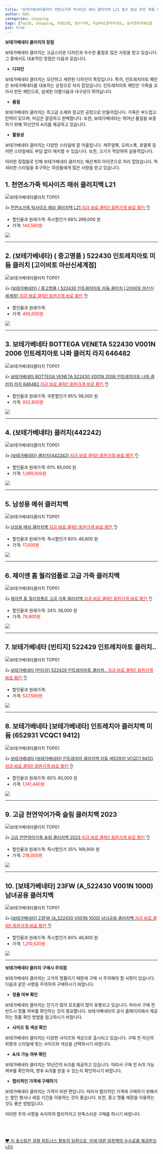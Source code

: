 ```yaml
---
title: "보테가베네타클러치 천연소가죽 빅사이즈 매쉬 클러치백 L21 필수 필요 추천 제품 비교 최저 가격 비교 장점 구매 후기 구매평"
author: NEO.
categories: shopping
tags: [Top10, shopping, 유행상품, 필수구매, 지금바로클릭하세요, 놓치면후회해요]
pin: true
---
```

**보테가베네타 클러치의 장점**

보테가베네타 클러치는 고급스러운 디자인과 우수한 품질로 많은 사랑을 받고 있습니다. 그 중에서도 대표적인 장점은 다음과 같습니다.

* **디자인**

보테가베네타 클러치는 모던하고 세련된 디자인이 특징입니다. 특히, 인트레치아토 패턴은 보테가베네타를 대표하는 상징으로 자리 잡았습니다. 인트레치아토 패턴은 가죽을 꼬아서 만든 패턴으로, 섬세한 아름다움과 내구성이 뛰어납니다.

* **품질**

보테가베네타 클러치는 최고급 소재와 정교한 공정으로 만들어집니다. 가죽은 부드럽고 탄력이 있으며, 마감은 깔끔하고 완벽합니다. 또한, 보테가베네타는 뛰어난 품질을 보증하기 위해 10년간의 A/S를 제공하고 있습니다.

* **활용성**

보테가베네타 클러치는 다양한 스타일에 잘 어울립니다. 캐주얼룩, 오피스룩, 포멀룩 등 어떤 스타일에도 부담 없이 매치할 수 있습니다. 또한, 크기가 적당하여 실용적입니다.

이러한 장점들로 인해 보테가베네타 클러치는 패션계의 아이콘으로 자리 잡았습니다. 럭셔리한 스타일을 추구하는 여성들에게 많은 사랑을 받고 있습니다.

   

## 1. 천연소가죽 빅사이즈 매쉬 클러치백 L21

![보테가베네타클러치 TOP01](https://thumbnail10.coupangcdn.com/thumbnails/remote/490x490ex/image/vendor_inventory/cdde/43e6907b1806655f6b97d3b40c9814e9590efbdbd999006a68f2766f680a.jpg)


👍 [천연소가죽 빅사이즈 매쉬 클러치백 L21 <font color=red> 지금 바로 클릭!! 회원가격 바로 확인 </font> ](https://link.coupang.com/re/AFFSDP?lptag=AF3617701&subid=GithubCoopas&pageKey=6162448492&traceid=V0-153&itemId=11967985311&vendorItemId=87512240654) 👌 


- 할인율과 원래가격: 즉시할인가 68%  269,000   원
- 가격: <span style='color:red'>144,560원</span>

[![](/discount_price.png)](https://link.coupang.com/re/AFFSDP?lptag=AF3617701&subid=GithubCoopas&pageKey=6162448492&traceid=V0-153&itemId=11967985311&vendorItemId=87512240654)

---


   

## 2. (보테가베네타) ( 중고명품 ) 522430 인트레치아토 미듐 클러치 [고이비토 마산신세계점]

![보테가베네타클러치 TOP01](https://thumbnail9.coupangcdn.com/thumbnails/remote/490x490ex/image/vendor_inventory/6d78/b9577e3f2e1445015b6e1e1c204fbfc6b8d6e9830c9ed6f0b8b941e090ad.jpg)


👍 [(보테가베네타) ( 중고명품 ) 522430 인트레치아토 미듐 클러치 [고이비토 마산신세계점] <font color=red> 지금 바로 클릭!! 회원가격 바로 확인 </font> ](https://link.coupang.com/re/AFFSDP?lptag=AF3617701&subid=GithubCoopas&pageKey=7706692765&traceid=V0-153&itemId=20647623854&vendorItemId=87720994554) 👌 


- 할인율과 원래가격: 
- 가격: <span style='color:red'>495,000원</span>

[![](/discount_price.png)](https://link.coupang.com/re/AFFSDP?lptag=AF3617701&subid=GithubCoopas&pageKey=7706692765&traceid=V0-153&itemId=20647623854&vendorItemId=87720994554)

---


   

## 3. 보테가베네타 BOTTEGA VENETA 522430 V001N 2006 인트레치아토 나파 클러치 라지 646482

![보테가베네타클러치 TOP01](https://thumbnail9.coupangcdn.com/thumbnails/remote/490x490ex/image/vendor_inventory/184f/dcbc7715552e6d3b278486df1179e72e90e4fb424c933547ca28887f7db7.jpg)


👍 [보테가베네타 BOTTEGA VENETA 522430 V001N 2006 인트레치아토 나파 클러치 라지 646482 <font color=red> 지금 바로 클릭!! 회원가격 바로 확인 </font> ](https://link.coupang.com/re/AFFSDP?lptag=AF3617701&subid=GithubCoopas&pageKey=7708729744&traceid=V0-153&itemId=20658292732&vendorItemId=87731138581) 👌 


- 할인율과 원래가격: 쿠폰할인가 95%  98,000   원
- 가격: <span style='color:red'>932,800원</span>

[![](/discount_price.png)](https://link.coupang.com/re/AFFSDP?lptag=AF3617701&subid=GithubCoopas&pageKey=7708729744&traceid=V0-153&itemId=20658292732&vendorItemId=87731138581)

---


   

## 4. (보테가베네타) 클러치(442242)

![보테가베네타클러치 TOP01](https://thumbnail8.coupangcdn.com/thumbnails/remote/490x490ex/image/vendor_inventory/d597/294fd34fc3825c0c3dcf316cd365027e8a91474c9897b2f490dd7ac4a3b6.jpg)


👍 [(보테가베네타) 클러치(442242) <font color=red> 지금 바로 클릭!! 회원가격 바로 확인 </font> ](https://link.coupang.com/re/AFFSDP?lptag=AF3617701&subid=GithubCoopas&pageKey=6990331988&traceid=V0-153&itemId=17107114818&vendorItemId=84280879860) 👌 


- 할인율과 원래가격: 61%  85,000   원
- 가격: <span style='color:red'>1,099,000원</span>

[![](/discount_price.png)](https://link.coupang.com/re/AFFSDP?lptag=AF3617701&subid=GithubCoopas&pageKey=6990331988&traceid=V0-153&itemId=17107114818&vendorItemId=84280879860)

---


   

## 5. 남성용 메쉬 클러치백

![보테가베네타클러치 TOP01](https://thumbnail9.coupangcdn.com/thumbnails/remote/490x490ex/image/vendor_inventory/cd6e/5426c1f0ee3f4fde522dd394dcf97a38bd630a7bfc12e01ce6273b3d9850.jpg)


👍 [남성용 메쉬 클러치백 <font color=red> 지금 바로 클릭!! 회원가격 바로 확인 </font> ](https://link.coupang.com/re/AFFSDP?lptag=AF3617701&subid=GithubCoopas&pageKey=7334924338&traceid=V0-153&itemId=18839308091&vendorItemId=85849760666) 👌 


- 할인율과 원래가격: 즉시할인가 60%  46,800   원
- 가격: <span style='color:red'>17,000원</span>

[![](/discount_price.png)](https://link.coupang.com/re/AFFSDP?lptag=AF3617701&subid=GithubCoopas&pageKey=7334924338&traceid=V0-153&itemId=18839308091&vendorItemId=85849760666)

---


   

## 6. 제이엔 홈 월리엄폴로 고급 가죽 클러치백

![보테가베네타클러치 TOP01](https://thumbnail9.coupangcdn.com/thumbnails/remote/490x490ex/image/vendor_inventory/b661/fd7e0d865d83a17cd70825313b1d134e58fcfdd694a227a2c983309ea500.jpg)


👍 [제이엔 홈 월리엄폴로 고급 가죽 클러치백 <font color=red> 지금 바로 클릭!! 회원가격 바로 확인 </font> ](https://link.coupang.com/re/AFFSDP?lptag=AF3617701&subid=GithubCoopas&pageKey=7634470068&traceid=V0-153&itemId=20269787826&vendorItemId=87356964199) 👌 


- 할인율과 원래가격: 24%  38,000   원
- 가격: <span style='color:red'>79,800원</span>

[![](/discount_price.png)](https://link.coupang.com/re/AFFSDP?lptag=AF3617701&subid=GithubCoopas&pageKey=7634470068&traceid=V0-153&itemId=20269787826&vendorItemId=87356964199)

---


   

## 7. 보테가베네타 [빈티지] 522429 인트레치아토 클러치..

![보테가베네타클러치 TOP01](https://thumbnail10.coupangcdn.com/thumbnails/remote/490x490ex/image/vendor_inventory/5db2/22b8305f982670b6bc08c067edb5d10c9a4d49428f49ff16250146d44e22.jpg)


👍 [보테가베네타 [빈티지] 522429 인트레치아토 클러치.. <font color=red> 지금 바로 클릭!! 회원가격 바로 확인 </font> ](https://link.coupang.com/re/AFFSDP?lptag=AF3617701&subid=GithubCoopas&pageKey=7681343368&traceid=V0-153&itemId=20517605609&vendorItemId=87595115956) 👌 


- 할인율과 원래가격: 
- 가격: <span style='color:red'>537,590원</span>

[![](/discount_price.png)](https://link.coupang.com/re/AFFSDP?lptag=AF3617701&subid=GithubCoopas&pageKey=7681343368&traceid=V0-153&itemId=20517605609&vendorItemId=87595115956)

---


   

## 8. 보테가베네타 [보테가베네타] 인트레치아 클러치백 미듐 (652931 VCQC1 9412)

![보테가베네타클러치 TOP01](https://thumbnail10.coupangcdn.com/thumbnails/remote/490x490ex/image/vendor_inventory/7397/c576b3a3432aee70ee3a35d13ff086678f72b1991351b2eae54cc0597169.jpg)


👍 [보테가베네타 [보테가베네타] 인트레치아 클러치백 미듐 (652931 VCQC1 9412) <font color=red> 지금 바로 클릭!! 회원가격 바로 확인 </font> ](https://link.coupang.com/re/AFFSDP?lptag=AF3617701&subid=GithubCoopas&pageKey=7264778521&traceid=V0-153&itemId=18513052705&vendorItemId=82238124770) 👌 


- 할인율과 원래가격: 60%  80,000   원
- 가격: <span style='color:red'>1,141,440원</span>

[![](/discount_price.png)](https://link.coupang.com/re/AFFSDP?lptag=AF3617701&subid=GithubCoopas&pageKey=7264778521&traceid=V0-153&itemId=18513052705&vendorItemId=82238124770)

---


   

## 9. 고급 천연악어가죽 슬림 클러치백 2023

![보테가베네타클러치 TOP01](https://thumbnail9.coupangcdn.com/thumbnails/remote/490x490ex/image/vendor_inventory/d330/45627c890a793da01723681be23a222f1137ae39165b72dc3ed1f74a603f.jpg)


👍 [고급 천연악어가죽 슬림 클러치백 2023 <font color=red> 지금 바로 클릭!! 회원가격 바로 확인 </font> ](https://link.coupang.com/re/AFFSDP?lptag=AF3617701&subid=GithubCoopas&pageKey=4892877998&traceid=V0-153&itemId=6378176997&vendorItemId=73673280220) 👌 


- 할인율과 원래가격: 즉시할인가 35%  169,900   원
- 가격: <span style='color:red'>218,000원</span>

[![](/discount_price.png)](https://link.coupang.com/re/AFFSDP?lptag=AF3617701&subid=GithubCoopas&pageKey=4892877998&traceid=V0-153&itemId=6378176997&vendorItemId=73673280220)

---


   

## 10. [보테가베네타] 23FW (A_522430 V001N 1000) 남녀공용 클러치백

![보테가베네타클러치 TOP01](https://thumbnail7.coupangcdn.com/thumbnails/remote/490x490ex/image/vendor_inventory/f8c2/3eccc2f0c8148ad5a5aea2ad9d4cc4bb8d06e8c3a1cc44ba14e92d572acf.jpg)


👍 [[보테가베네타] 23FW (A_522430 V001N 1000) 남녀공용 클러치백 <font color=red> 지금 바로 클릭!! 회원가격 바로 확인 </font> ](https://link.coupang.com/re/AFFSDP?lptag=AF3617701&subid=GithubCoopas&pageKey=7538585275&traceid=V0-153&itemId=19811740120&vendorItemId=86914935644) 👌 


- 할인율과 원래가격: 즉시할인가 60%  46,800   원
- 가격: <span style='color:red'>1,210,520원</span>

[![](/discount_price.png)](https://link.coupang.com/re/AFFSDP?lptag=AF3617701&subid=GithubCoopas&pageKey=7538585275&traceid=V0-153&itemId=19811740120&vendorItemId=86914935644)

---
**보테가베네타 클러치 구매시 주의점**

보테가베네타 클러치는 고가의 명품이기 때문에 구매 시 주의해야 할 사항이 있습니다. 다음과 같은 사항을 주의하여 구매하시기 바랍니다.

* **정품 여부 확인**

보테가베네타 클러치는 인기가 많아 모조품이 많이 유통되고 있습니다. 따라서 구매 전 반드시 정품 여부를 확인하는 것이 중요합니다. 보테가베네타의 공식 홈페이지에서 제공하는 정품 확인 방법을 참고하시기 바랍니다.


* **사이즈 및 색상 확인**

보테가베네타 클러치는 다양한 사이즈와 색상으로 출시되고 있습니다. 구매 전 자신의 취향과 스타일에 맞는 사이즈와 색상을 선택하시기 바랍니다.

* **A/S 가능 여부 확인**

보테가베네타 클러치는 10년간의 A/S를 제공하고 있습니다. 따라서 구매 전 A/S 가능 여부를 확인하여, 향후 A/S를 받을 수 있는지 확인하시기 바랍니다.

* **합리적인 가격에 구매하기**

보테가베네타 클러치는 가격이 비싼 편입니다. 따라서 합리적인 가격에 구매하기 위해서는 할인 행사나 세일 기간을 이용하는 것이 좋습니다. 또한, 중고 명품 매장을 이용하는 것도 좋은 방법입니다.

이러한 주의 사항을 숙지하여 합리적이고 만족스러운 구매를 하시기 바랍니다.<br><br><br><br><br> [ ❤  이 포스팅은 쿠팡 파트너스 활동의 일환으로, 이에 따른 일정액의 수수료를 제공받습니다](https://link.coupang.com/a/bcEFyh)